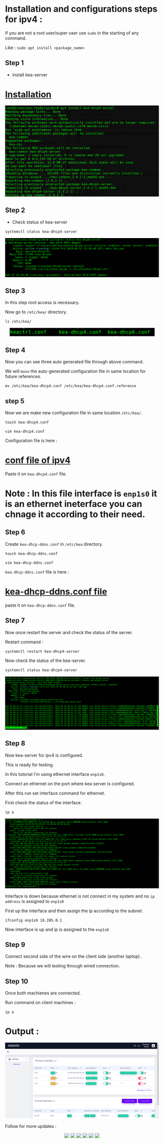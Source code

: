 # Installation and configurations steps for ipv4 :

If you are not a root user/super user use `sudo` in the starting of any command.

Like : `sudo apt install <package_name>`

## Step 1 

- Install kea-server 

# [Installation](installation.md)

<p align="center">
  <img src="images/kea1.png" />
</p>

## Step 2

- Check status of kea-server

```
systemctl status kea-dhcp4-server
```

<p align="center">
  <img src="images/kea2.png" />
</p>

## Step 3

In this step root access is necessary.

Now go to `/etc/kea/` directory.

```
ls /etc/kea/
```
<p align="center">
  <img src="images/kea3.png" />
</p>

## Step 4

Now you can see three auto generated file through above command.

We will `move` the auto-generated configuration file in same location for future references.

```
mv /etc/kea/kea-dhcp4.conf /etc/kea/kea-dhcp4.conf.reference
```

## step 5

Now we are make new configuration file in same location `/etc/kea/`.

```
touch kea-dhcp4.conf
```

```
vim kea-dhcp4.conf
```
Configuration file is here :

# [conf file of ipv4](kea-dhcp4.conf)

Paste it on `kea-dhcp4.conf` file.

# Note : In this file interface is `enp1s0` it is an ethernet ineterface you can chnage it according to their need.

## Step 6

Create `kea-dhcp-ddns.conf` in `/etc/kea` directory.

```
touch kea-dhcp-ddns.conf
```

```
vim kea-dhcp-ddns.conf
```

`kea-dhcp-ddns.conf` file is here :

# [kea-dhcp-ddns.conf file](kea-dhcp-ddns.conf)


paste it on `kea-dhcp-ddns.conf` file.

## Step 7

Now once restart the server and check the status of the server.

Restart command :

```
systemctl restart kea-dhcp4-server
```

Now check the status of the kea-server.

```
systemctl status kea-dhcp4-server
```

<p align="center">
  <img src="images/kea4.png" />
</p>

## Step 8

Now kea-server for ipv4 is configured.

This is ready for testing.

In this tutorial I'm using ethernet interface `enp1s0`.

Connect an ethernet on the port where kea server is configured.

After this run set interface command for ethernet.

First check the status of the interface.

```
ip a
```
<p align="center">
  <img src="images/kea5.png" />
</p>

Interface is down because ethernet is not connect in my system and no `ip address` is assigned to `enp1s0`

First up the interface and then assign the ip according to the subnet.

```
ifconfig enp1s0 10.205.0.1
```

Now interface is up and ip is assigned to the `enp1s0`

## Step 9 

Connect second side of the wire on the client side (another laptop) .

Note : Because we will testing through wired connection.

## Step 10

Once both machienes are connected.

Run command on client machines :

```
ip a
```

# Output :

<p align="center">
  <img src="images/kea6.png" />
</p>


Follow for more updates :

<p align="center">
<a href="https://www.linkedin.com/in/deepak-kumar---/"><img src="https://media.giphy.com/media/db32HzmDbjp8xWEcO0/giphy.gif" width="40"></a>
<a href="mailto:deepak9988570526@gmail.com"><img src="https://media.giphy.com/media/KyHsvh3wJFLUXwlxuR/giphy.gif" width="40"></a>
<a href="https://www.instagram.com/_deep_0911/"><img src="https://media.giphy.com/media/QWpK88H1g9PtmtQly1/giphy.gif" width="35"></a>
<a href="https://www.twitter.com/its_deepak0911/"><img src="https://media.giphy.com/media/H508mck9ufO9q6z76O/giphy.gif" width="35"></a>
<a  href="https://wa.me/8847547031?text=Hi%20Codehunter"><img src="https://media.giphy.com/media/jU9PVpqUvR0aNc3nvX/giphy.gif" width="40"></a>
<a href="https://github.com/Mr-codehunter"><img src="https://media3.giphy.com/media/KzJkzjggfGN5Py6nkT/giphy.webp" width="35"></a>
</p>

